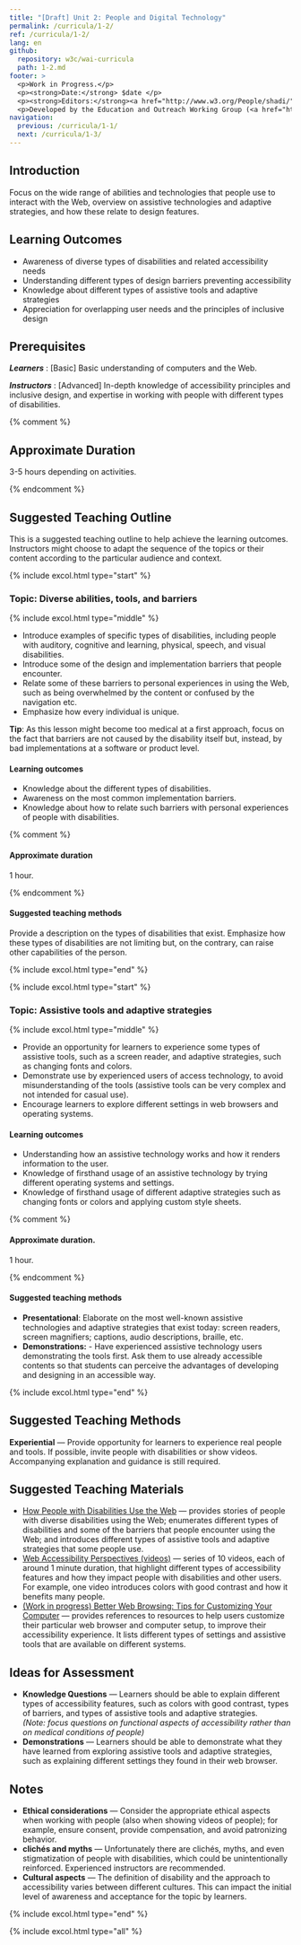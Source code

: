 ```yaml
---
title: "[Draft] Unit 2: People and Digital Technology"
permalink: /curricula/1-2/
ref: /curricula/1-2/
lang: en
github:
  repository: w3c/wai-curricula
  path: 1-2.md
footer: >
  <p>Work in Progress.</p>
  <p><strong>Date:</strong> $date </p>
  <p><strong>Editors:</strong><a href="http://www.w3.org/People/shadi/">Shadi Abou-Zahra</a> and Daniel Montalvo. Contributors: <a href="https://www.w3.org/WAI/EO/EOWG-members">EOWG Participants</a>. </p>
  <p>Developed by the Education and Outreach Working Group (<a href="http://www.w3.org/WAI/EO/">EOWG</a>). Developed as part of the <a href="https://www.w3.org/WAI/about/projects/wai-guide/">WAI-Guide Project</a> funded by the European Commission (EC) under the Horizon 2020 program (Grant Agreement 822245).</p>
navigation:
  previous: /curricula/1-1/
  next: /curricula/1-3/
---
```


## Introduction

Focus on the wide range of abilities and technologies that people use to interact with the Web, overview on assistive technologies and adaptive strategies, and how these relate to design features. 

## Learning Outcomes

* Awareness of diverse types of disabilities and related accessibility needs
* Understanding different types of design barriers preventing accessibility
* Knowledge about different types of assistive tools and adaptive strategies
* Appreciation for overlapping user needs and the principles of inclusive design

## Prerequisites

***Learners***
:   [Basic] Basic understanding of computers and the Web.

***Instructors***
:   [Advanced] In-depth knowledge of accessibility principles and inclusive design, and expertise in working with people with different types of disabilities.

{% comment %}

## Approximate Duration

3-5 hours depending on activities.

{% endcomment %}

## Suggested Teaching Outline

This is a suggested teaching outline to help achieve the learning outcomes. Instructors might choose to adapt the sequence of the topics or their content according to the particular audience and context.

{% include excol.html type="start" %} 

### Topic: Diverse abilities, tools, and barriers

{% include excol.html type="middle" %} 

* Introduce examples of specific types of disabilities, including people with auditory, cognitive and learning, physical, speech, and visual disabilities.
* Introduce some of the design and implementation barriers that people encounter.
* Relate some of these barriers to personal experiences in using the Web, such as being overwhelmed by the content or confused by the navigation etc.
* Emphasize how every individual is unique.

**Tip**: As this lesson might become too medical at a first approach, focus on the fact that barriers are not caused by the disability itself but, instead, by bad implementations at a software or product level.

#### Learning outcomes

* Knowledge about the different types of disabilities.
* Awareness on the most common implementation barriers.
* Knowledge about how to relate such barriers with personal experiences of people with disabilities.

{% comment %}

#### Approximate duration

1 hour.

{% endcomment %}

#### Suggested teaching methods

Provide a description on the types of disabilities that exist. Emphasize how these types of disabilities are not limiting but, on the contrary, can raise other capabilities of the person.

{% include excol.html type="end" %} 

{% include excol.html type="start" %} 

### Topic: Assistive tools and adaptive strategies

{% include excol.html type="middle" %} 

* Provide an opportunity for learners to experience some types of assistive tools, such as a screen reader, and adaptive strategies, such as changing fonts and colors.
* Demonstrate use by experienced users of access technology, to avoid misunderstanding of the tools (assistive tools can be very complex and not intended for casual use).
* Encourage learners to explore different settings in web browsers and operating systems.

#### Learning outcomes

* Understanding how an assistive technology works and how it renders information to the user.
* Knowledge of firsthand usage of an assistive technology by trying different operating systems and settings.
* Knowledge of firsthand usage of different adaptive strategies such as changing fonts or colors and applying custom style sheets.

{% comment %}

#### Approximate duration.

1 hour.

{% endcomment %}

#### Suggested teaching methods 

* **Presentational**: Elaborate on the most well-known assistive technologies and adaptive strategies that exist today: screen readers, screen magnifiers; captions, audio descriptions, braille, etc.
* **Demonstrations:** - Have experienced assistive technology users demonstrating the tools first. Ask them to use already accessible contents so that students can perceive the advantages of developing and designing in an accessible way.

{% include excol.html type="end" %} 

## Suggested Teaching Methods
**Experiential** &mdash; Provide opportunity for learners to experience real people and tools. If possible, invite people with disabilities or show videos. Accompanying explanation and guidance is still required.

## Suggested Teaching Materials

* <a href="https://www.w3.org/WAI/people-use-web/">How People with Disabilities Use the Web</a> &mdash; provides stories of people with diverse disabilities using the Web; enumerates different types of disabilities and some of the barriers that people encounter using the Web; and introduces different types of assistive tools and adaptive strategies that some people use.
* <a href="https://www.w3.org/WAI/perspective-videos/">Web Accessibility Perspectives (videos)</a> &mdash; series of 10 videos, each of around 1 minute duration, that highlight different types of accessibility features and how they impact people with disabilities and other users. For example, one video introduces colors with good contrast and how it benefits many people.
* <a href="https://www.w3.org/WAI/users/browsing">(Work in progress) Better Web Browsing: Tips for Customizing Your Computer</a> &mdash; provides references to resources to help users customize their particular web browser and computer setup, to improve their accessibility experience. It lists different types of settings and assistive tools that are available on different systems.

## Ideas for Assessment

* **Knowledge Questions** &mdash; Learners should be able to explain different types of accessibility features, such as colors with good contrast, types of barriers, and types of assistive tools and adaptive strategies. <br /><em>(Note: focus questions on functional aspects of accessibility rather than on medical conditions of people)</em>
* **Demonstrations** &mdash; Learners should be able to demonstrate what they have learned from exploring assistive tools and adaptive strategies, such as explaining different settings they found in their web browser.

## Notes

* **Ethical considerations** &mdash; Consider the appropriate ethical aspects when working with people (also when showing videos of people); for example, ensure consent, provide compensation, and avoid patronizing behavior.
* **clichés and myths** &mdash; Unfortunately there are clichés, myths, and even stigmatization of people with disabilities, which could be unintentionally reinforced. Experienced instructors are recommended.
* **Cultural aspects** &mdash; The definition of disability and the approach to accessibility varies between different cultures. This can impact the initial level of awareness and acceptance for the topic by learners.

{% include excol.html type="end" %}

{% include excol.html type="all" %}